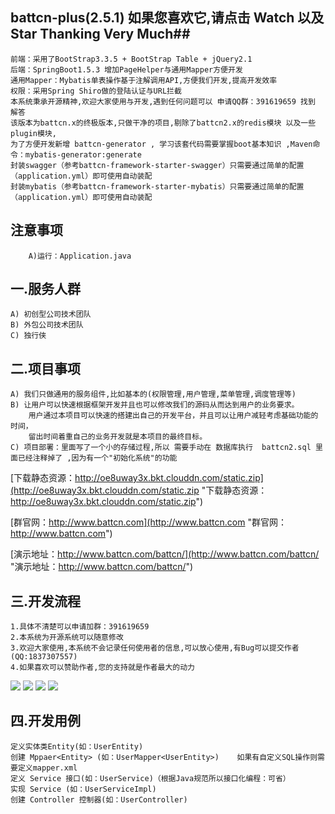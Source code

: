 ## battcn-plus(2.5.1) 如果您喜欢它,请点击 Watch  以及 Star Thanking Very Much##

	前端：采用了BootStrap3.3.5 + BootStrap Table + jQuery2.1
	后端：SpringBoot1.5.3 增加PageHelper与通用Mapper方便开发
	通用Mapper：Mybatis单表操作基于注解调用API,方便我们开发,提高开发效率
	权限：采用Spring Shiro做的登陆认证与URL拦截
	本系统秉承开源精神,欢迎大家使用与开发,遇到任何问题可以 申请QQ群：391619659 找到 解答
	该版本为battcn.x的终极版本,只做干净的项目,剔除了battcn2.x的redis模块 以及一些plugin模块,
	为了方便开发新增 battcn-generator , 学习该套代码需要掌握boot基本知识 ,Maven命令：mybatis-generator:generate
	封装swagger（参考battcn-framework-starter-swagger）只需要通过简单的配置（application.yml）即可使用自动装配
	封装mybatis（参考battcn-framework-starter-mybatis）只需要通过简单的配置（application.yml）即可使用自动装配
	

注意事项
------
        A)运行：Application.java
一.服务人群
------

	A) 初创型公司技术团队
	B) 外包公司技术团队
	C) 独行侠

二.项目事项
------
	A) 我们只做通用的服务组件,比如基本的(权限管理,用户管理,菜单管理,调度管理等)	
	B) 让用户可以快速根据框架开发并且也可以修改我们的源码从而达到用户的业务要求。
		用户通过本项目可以快速的搭建出自己的开发平台，并且可以让用户减轻考虑基础功能的时间，
		留出时间着重自己的业务开发就是本项目的最终目标。
	C) 项目部署：里面写了一个小的存储过程,所以 需要手动在 数据库执行  battcn2.sql 里面已经注释掉了 ,因为有一个"初始化系统"的功能

[下载静态资源：http://oe8uway3x.bkt.clouddn.com/static.zip](http://oe8uway3x.bkt.clouddn.com/static.zip "下载静态资源：http://oe8uway3x.bkt.clouddn.com/static.zip")

[群官网：http://www.battcn.com](http://www.battcn.com "群官网：http://www.battcn.com")

[演示地址：http://www.battcn.com/battcn/](http://www.battcn.com/battcn/ "演示地址：http://www.battcn.com/battcn/")

三.开发流程
------

	1.具体不清楚可以申请加群：391619659
	2.本系统为开源系统可以随意修改
	3.欢迎大家使用,本系统不会记录任何使用者的信息,可以放心使用,有Bug可以提交作者(QQ:1837307557)
	4.如果喜欢可以赞助作者,您的支持就是作者最大的动力

![](http://oe8uway3x.bkt.clouddn.com/6.png)
![](http://oe8uway3x.bkt.clouddn.com/7.png)
![](http://oe8uway3x.bkt.clouddn.com/2.png)
![](http://oe8uway3x.bkt.clouddn.com/4.png)


四.开发用例
------

	定义实体类Entity(如：UserEntity)
	创建 Mppaer<Entity> (如：UserMapper<UserEntity>)	如果有自定义SQL操作则需要定义mapper.xml
	定义 Service 接口(如：UserService)（根据Java规范所以接口化编程：可省）
	实现 Service (如：UserServiceImpl)
	创建 Controller 控制器(如：UserController)

				
				